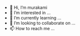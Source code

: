 - 👋 Hi, I’m murakami
- 👀 I’m interested in ...
- 🌱 I’m currently learning ...
- 💞️ I’m looking to collaborate on ...
- 📫 How to reach me ...

<!---
murakami-aic/murakami-aic is a ✨ special ✨ repository because its `README.md` (this file) appears on your GitHub profile.
You can click the Preview link to take a look at your changes.
--->
